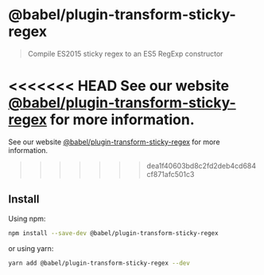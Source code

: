 # @babel/plugin-transform-sticky-regex

> Compile ES2015 sticky regex to an ES5 RegExp constructor

<<<<<<< HEAD
See our website [@babel/plugin-transform-sticky-regex](https://babeljs.io/docs/en/next/babel-plugin-transform-sticky-regex.html) for more information.
=======
See our website [@babel/plugin-transform-sticky-regex](https://babeljs.io/docs/en/babel-plugin-transform-sticky-regex) for more information.
>>>>>>> dea1f40603bd8c2fd2deb4cd684cf871afc501c3

## Install

Using npm:

```sh
npm install --save-dev @babel/plugin-transform-sticky-regex
```

or using yarn:

```sh
yarn add @babel/plugin-transform-sticky-regex --dev
```
